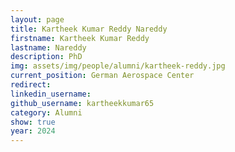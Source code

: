 ```yaml
---
layout: page
title: Kartheek Kumar Reddy Nareddy
firstname: Kartheek Kumar Reddy
lastname: Nareddy
description: PhD 
img: assets/img/people/alumni/kartheek-reddy.jpg
current_position: German Aerospace Center
redirect: 
linkedin_username: 
github_username: kartheekkumar65
category: Alumni
show: true
year: 2024
---
```

